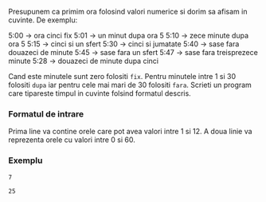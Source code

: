 Presupunem ca primim ora folosind valori numerice si dorim sa afisam in cuvinte. De exemplu:

5:00 -> ora cinci fix
5:01 -> un minut dupa ora 5
5:10 -> zece minute dupa ora 5
5:15 -> cinci si un sfert
5:30 -> cinci si jumatate
5:40 -> sase fara douazeci de minute
5:45 -> sase fara un sfert
5:47 -> sase fara treisprezece minute
5:28 -> douazeci de minute dupa cinci

Cand este minutele sunt zero folositi `fix`. Pentru minutele intre 1 si 30 folositi `dupa` iar pentru cele mai mari de 30 folositi `fara`. Scrieti un program care tipareste timpul in cuvinte folsind formatul descris.

### Formatul de intrare

Prima line va contine orele care pot avea valori intre 1 si 12.
A doua linie va reprezenta orele cu valori intre 0 si 60.

### Exemplu
`7`

`25`
